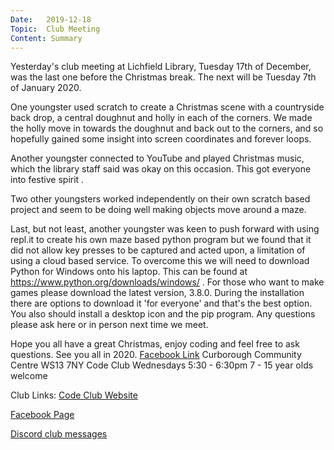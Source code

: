 ```yaml
---
Date:   2019-12-18
Topic:  Club Meeting
Content: Summary
---
```

Yesterday's club meeting at Lichfield Library, Tuesday 17th of December, was the last one before the Christmas break. The next will be Tuesday 7th of January 2020.

One youngster used scratch to create a Christmas scene with a countryside back drop, a central doughnut and holly in each of the corners. We made the holly move in towards the doughnut and back out to the corners, and so hopefully gained some insight into screen coordinates and forever loops.

Another youngster connected to YouTube and played Christmas music, which the library staff said was okay on this occasion. This got everyone into festive spirit .

Two other youngsters worked independently on their own scratch based project and seem to be doing well making objects move around a maze.

Last, but not least, another youngster was keen to push forward with using repl.it to create his own maze based python program but we found that it did not allow key presses to be captured and acted upon, a limitation of using a cloud based service. To overcome this we will need to download Python for Windows onto his laptop. This can be found at https://www.python.org/downloads/windows/ .
For those who want to make games please download the latest version, 3.8.0. During the installation there are options to download it 'for everyone' and that's the best option. You also should install a desktop icon and the pip program. Any questions please ask here or in person next time we meet.

Hope you all have a great Christmas, enjoy coding and feel free to ask questions. See you all in 2020.
[Facebook Link](https://www.facebook.com/1481985248595237/posts/2445603555566730/)
Curborough Community Centre
WS13 7NY
Code Club
Wednesdays 5:30 - 6:30pm
7 - 15 year olds welcome

Club Links:
[Code Club Website](https://lichfield-code-club.github.io/)

[Facebook Page](https://www.facebook.com/LichfieldCoders)

[Discord club messages](https://discord.gg/szz6xGK)
